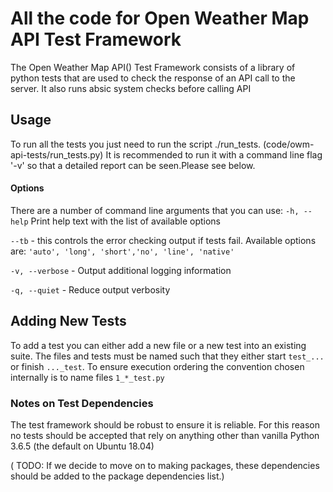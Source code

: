 # All the code for Open Weather Map API Test Framework

The  Open Weather Map API() Test Framework consists of a library of python tests that are used to check the response of an API call to the server. It also runs absic system checks before calling API

## Usage
To run all the tests you just need to run the script ./run_tests. (code/owm-api-tests/run_tests.py)
It is recommended to run it with a command line flag '-v' so that a detailed report can be seen.Please see below.

#### Options
There are a number of command line arguments that you can use:
`-h, --help` Print help text with the list of available options

`--tb` - this controls the error checking output if tests fail. 
Available options are:
 `'auto', 'long', 'short','no', 'line', 'native' `
 
 `-v, --verbose` - Output additional logging information
 
 `-q, --quiet` -   Reduce output verbosity
         
 
## Adding New Tests
To add a test you can either add a new file or a new test into an existing suite. The files and tests must be named such that they either start `test_...` or finish `..._test`.
To ensure execution ordering the convention chosen internally is to name files `1_*_test.py`

### Notes on Test Dependencies
The test framework should be robust to ensure it is reliable.
For this reason no tests should be accepted that rely on anything other than vanilla Python 3.6.5 (the default on Ubuntu 18.04) 

( TODO: If we decide to move on to making packages, these dependencies should be added to the package dependencies list.)

